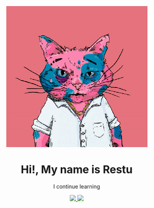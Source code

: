 
<p align="center">
<img src="https://raw.githubusercontent.com/rstsfyn/my_porto/main/img/profile/cat.webp">
</p>

<div align="center">
  <h1>Hi!, My name is Restu</h1>
</div>

<p align="center">
I continue learning
</p>

<div align="center">
  <a href="https://github.com/rstsfyn">
    <img height="165em" src="https://github-readme-stats.vercel.app/api/top-langs/?username=rstsfyn&layout=compact&langs_count=7&theme=dracula"/>
    <img height="165em" src="https://github-readme-stats.vercel.app/api?username=rstsfyn&show_icons=true&theme=dracula&include_all_commits=true&count_private=true"/>
</div>
